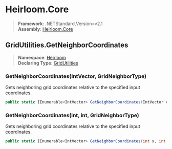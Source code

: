 # Heirloom.Core

> **Framework**: .NETStandard,Version=v2.1  
> **Assembly**: [Heirloom.Core][0]  

## GridUtilities.GetNeighborCoordinates

> **Namespace**: [Heirloom][0]  
> **Declaring Type**: [GridUtilities][1]  

### GetNeighborCoordinates(IntVector, GridNeighborType)

Gets neighboring grid coordinates relative to the specified input coordinates.

```cs
public static IEnumerable<IntVector> GetNeighborCoordinates(IntVector co, GridNeighborType neighborType)
```

### GetNeighborCoordinates(int, int, GridNeighborType)

Gets neighboring grid coordinates relative to the specified input coordinates.

```cs
public static IEnumerable<IntVector> GetNeighborCoordinates(int x, int y, GridNeighborType neighborType)
```

[0]: ../../../Heirloom.Core.md
[1]: ../GridUtilities.md
